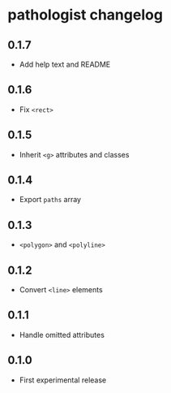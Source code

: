 # pathologist changelog

## 0.1.7

* Add help text and README

## 0.1.6

* Fix `<rect>`

## 0.1.5

* Inherit `<g>` attributes and classes

## 0.1.4

* Export `paths` array

## 0.1.3

* `<polygon>` and `<polyline>`

## 0.1.2

* Convert `<line>` elements

## 0.1.1

* Handle omitted attributes

## 0.1.0

* First experimental release
